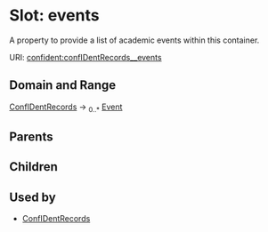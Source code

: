 
# Slot: events


A property to provide a list of academic events within this container.

URI: [confident:confIDentRecords__events](https://raw.githubusercontent.com/TIBHannover/ConfIDent_schema/main/src/linkml/confident_schema.yaml#confIDentRecords__events)


## Domain and Range

[ConfIDentRecords](ConfIDentRecords.md) &#8594;  <sub>0..\*</sub> [Event](Event.md)

## Parents


## Children


## Used by

 * [ConfIDentRecords](ConfIDentRecords.md)
